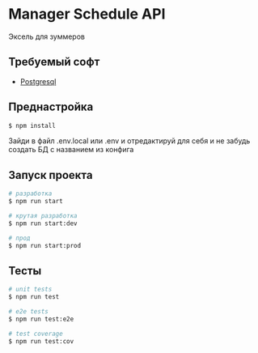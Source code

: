 Manager Schedule API
============

Эксель для зуммеров

## Требуемый софт
- [Postgresql](https://www.postgresql.org/)
## Преднастройка

```bash
$ npm install
```
Зайди в файл .env.local или .env и отредактируй для себя и не забудь создать БД с названием из конфига 

## Запуск проекта

```bash
# разработка
$ npm run start

# крутая разработка
$ npm run start:dev

# прод
$ npm run start:prod
```

## Тесты

```bash
# unit tests
$ npm run test

# e2e tests
$ npm run test:e2e

# test coverage
$ npm run test:cov
```